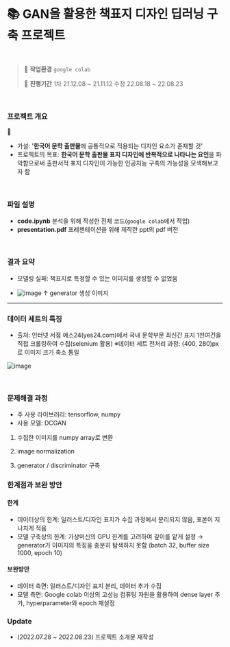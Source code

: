 # 📚 GAN을 활용한 책표지 디자인 딥러닝 구축 프로젝트

<br>

>💭 **작업환경** `google colab`
>
>📅 **진행기간** 1차 21.12.08 ~ 21.11.12 수정 22.08.18 ~ 22.08.23

<br>

### 프로젝트 개요
📕 



- 가설: '**한국어 문학 출판물**에 공통적으로 적용되는 디자인 요소가 존재할 것'
- 프로젝트의 목표: **한국어 문학 출판물 표지 디자인에 반복적으로 나타나는 요인**을 파악함으로써 출판서적 표지 디자인이 가능한 인공지능 구축의 가능성을 모색해보고자 함 

<br>

### 파일 설명
- **code.ipynb** 분석을 위해 작성한 전체 코드(`google colab`에서 작업)
- **presentation.pdf** 프레젠테이션을 위해 제작한 ppt의 pdf 버전

<br>

### 결과 요약
- 모델링 실패: 책표지로 특정할 수 있는 이미지를 생성할 수 없었음

- ![image](https://user-images.githubusercontent.com/90163856/185928020-de71dce4-6913-466d-bbe8-0204350bb0d9.png)
↑ generator 생성 이미지 

---


### 데이터 세트의 특징
- 출처: 인터넷 서점 예스24(yes24.com)에서 국내 문학부문 최신간 표지 1천여건을 직접 크롤링하여 수집(selenium 활용)
    ※데이터 세트 전처리 과정: (400, 280)px로 이미지 크기 축소 통일<br>

![image](https://user-images.githubusercontent.com/90163856/185926415-f61da4ee-1b99-46af-913f-c405297f6986.png)


<br>

### 문제해결 과정
- 주 사용 라이브러리: tensorflow, numpy
- 사용 모델: DCGAN

1) 수집한 이미지를 numpy array로 변환 

2) image normalization 

3) generator / discriminator 구축



### 한계점과 보완 방안
#### 한계
- 데이터상의 한계: 일러스트/디자인 표지가 수집 과정에서 분리되지 않음, 표본이 지나치게 적음
- 모델 구축상의 한계: 가상머신의 GPU 한계를 고려하여 깊이를 얕게 설정 → generator가 이미지의 특징을 충분히 탐색하지 못함 
(batch 32, buffer size 1000, epoch 10)

#### 보완방안
- 데이터 측면: 일러스트/디자인 표지 분리, 데이터 추가 수집 
- 모델 측면: Google colab 이상의 고성능 컴퓨팅 자원을 활용하여 dense layer 추가, hyperparameter와 epoch 재설정 


### Update
- (2022.07.28 ~ 2022.08.23) 프로젝트 소개문 재작성


